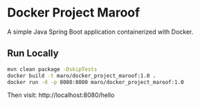 # Docker Project Maroof

A simple Java Spring Boot application containerized with Docker.

## Run Locally
```bash
mvn clean package -DskipTests
docker build -t maro/docker_project_maroof:1.0 .
docker run -d -p 8080:8080 maro/docker_project_maroof:1.0
```

Then visit: http://localhost:8080/hello

